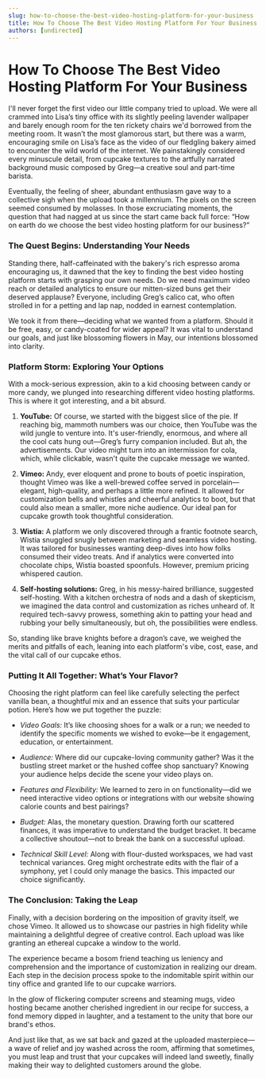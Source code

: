 ```yaml
---
slug: how-to-choose-the-best-video-hosting-platform-for-your-business
title: How To Choose The Best Video Hosting Platform For Your Business
authors: [undirected]
---
```



# How To Choose The Best Video Hosting Platform For Your Business

I'll never forget the first video our little company tried to upload. We were all crammed into Lisa’s tiny office with its slightly peeling lavender wallpaper and barely enough room for the ten rickety chairs we'd borrowed from the meeting room. It wasn’t the most glamorous start, but there was a warm, encouraging smile on Lisa’s face as the video of our fledgling bakery aimed to encounter the wild world of the internet. We painstakingly considered every minuscule detail, from cupcake textures to the artfully narrated background music composed by Greg—a creative soul and part-time barista. 

Eventually, the feeling of sheer, abundant enthusiasm gave way to a collective sigh when the upload took a millennium. The pixels on the screen seemed consumed by molasses. In those excruciating moments, the question that had nagged at us since the start came back full force: “How on earth do we choose the best video hosting platform for our business?”

### The Quest Begins: Understanding Your Needs

Standing there, half-caffeinated with the bakery's rich espresso aroma encouraging us, it dawned that the key to finding the best video hosting platform starts with grasping our own needs. Do we need maximum video reach or detailed analytics to ensure our mitten-sized buns get their deserved applause? Everyone, including Greg’s calico cat, who often strolled in for a petting and lap nap, nodded in earnest contemplation.

We took it from there—deciding what we wanted from a platform. Should it be free, easy, or candy-coated for wider appeal? It was vital to understand our goals, and just like blossoming flowers in May, our intentions blossomed into clarity.

### Platform Storm: Exploring Your Options

With a mock-serious expression, akin to a kid choosing between candy or more candy, we plunged into researching different video hosting platforms. This is where it got interesting, and a bit absurd.

1. **YouTube:** Of course, we started with the biggest slice of the pie. If reaching big, mammoth numbers was our choice, then YouTube was the wild jungle to venture into. It's user-friendly, enormous, and where all the cool cats hung out—Greg’s furry companion included. But ah, the advertisements. Our video might turn into an intermission for cola, which, while clickable, wasn't quite the cupcake message we wanted.

2. **Vimeo:** Andy, ever eloquent and prone to bouts of poetic inspiration, thought Vimeo was like a well-brewed coffee served in porcelain—elegant, high-quality, and perhaps a little more refined. It allowed for customization bells and whistles and cheerful analytics to boot, but that could also mean a smaller, more niche audience. Our ideal pan for cupcake growth took thoughtful consideration.

3. **Wistia:** A platform we only discovered through a frantic footnote search, Wistia snuggled snugly between marketing and seamless video hosting. It was tailored for businesses wanting deep-dives into how folks consumed their video treats. And if analytics were converted into chocolate chips, Wistia boasted spoonfuls. However, premium pricing whispered caution.

4. **Self-hosting solutions:** Greg, in his messy-haired brilliance, suggested self-hosting. With a kitchen orchestra of nods and a dash of skepticism, we imagined the data control and customization as riches unheard of. It required tech-savvy prowess, something akin to patting your head and rubbing your belly simultaneously, but oh, the possibilities were endless.

So, standing like brave knights before a dragon’s cave, we weighed the merits and pitfalls of each, leaning into each platform's vibe, cost, ease, and the vital call of our cupcake ethos.

### Putting It All Together: What’s Your Flavor?

Choosing the right platform can feel like carefully selecting the perfect vanilla bean, a thoughtful mix and an essence that suits your particular potion. Here’s how we put together the puzzle:

- *Video Goals:* It’s like choosing shoes for a walk or a run; we needed to identify the specific moments we wished to evoke—be it engagement, education, or entertainment.
  
- *Audience:* Where did our cupcake-loving community gather? Was it the bustling street market or the hushed coffee shop sanctuary? Knowing your audience helps decide the scene your video plays on.

- *Features and Flexibility:* We learned to zero in on functionality—did we need interactive video options or integrations with our website showing calorie counts and best pairings?

- *Budget:* Alas, the monetary question. Drawing forth our scattered finances, it was imperative to understand the budget bracket. It became a collective shoutout—not to break the bank on a successful upload.

- *Technical Skill Level:* Along with flour-dusted workspaces, we had vast technical variances. Greg might orchestrate edits with the flair of a symphony, yet I could only manage the basics. This impacted our choice significantly.

### The Conclusion: Taking the Leap

Finally, with a decision bordering on the imposition of gravity itself, we chose Vimeo. It allowed us to showcase our pastries in high fidelity while maintaining a delightful degree of creative control. Each upload was like granting an ethereal cupcake a window to the world.

The experience became a bosom friend teaching us leniency and comprehension and the importance of customization in realizing our dream. Each step in the decision process spoke to the indomitable spirit within our tiny office and granted life to our cupcake warriors.

In the glow of flickering computer screens and steaming mugs, video hosting became another cherished ingredient in our recipe for success, a fond memory dipped in laughter, and a testament to the unity that bore our brand's ethos.

And just like that, as we sat back and gazed at the uploaded masterpiece—a wave of relief and joy washed across the room, affirming that sometimes, you must leap and trust that your cupcakes will indeed land sweetly, finally making their way to delighted customers around the globe.